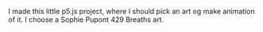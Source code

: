 I made this little p5.js project, where I should pick an art og make animation of it. I choose a Sophie Pupont 429 Breaths art.
